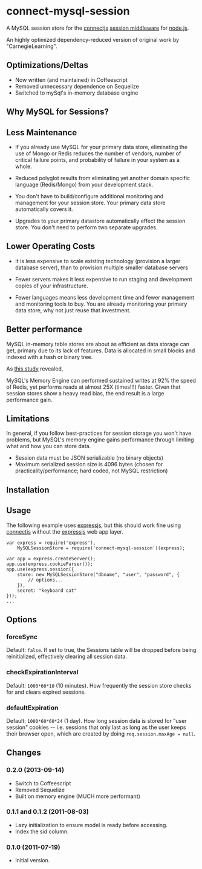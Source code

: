 connect-mysql-session
=====================

A MySQL session store for the [connectjs][] [session middleware][] for [node.js][].

An highly optimized dependency-reduced version of original work by "CarnegieLearning".

Optimizations/Deltas
--------------------
* Now written (and maintained) in Coffeescript
* Removed unnecessary dependence on Sequelize
* Switched to mySql's in-memory database engine

Why MySQL for Sessions?
------------------------

## Less Maintenance

* If you already use MySQL for your primary data store, eliminating the use of Mongo or Redis reduces the number of vendors, number of critical failure points, and probability of failure in your system as a whole.

* Reduced polyglot results from eliminating yet another domain specific language (Redis/Mongo) from your development stack.

* You don't have to build/configure additional monitoring and management for your session store. Your primary data store automatically covers it.

* Upgrades to your primary datastore automatically effect the session store. You don't need to perform two separate upgrades.

## Lower Operating Costs

* It is less expensive to scale existing technology (provision a larger database server), than to provision multiple smaller database servers

* Fewer servers makes it less expensive to run staging and development copies of your infrastructure.

* Fewer languages means less development time and fewer management and monitoring tools to buy. You are already monitoring your primary data store, why not just reuse that investment.


## Better performance

MySQL in-memory table stores are about as efficient as data storage can get, primary due to its lack of features. Data is allocated in small blocks and indexed with a hash or binary tree.

As [this study](http://www.aspieschool.com/wiki/index.php?title=Redis_vs_MySQL_(Benchmarks)) revealed,

MySQL's Memory Engine can performed sustained writes at 92% the speed of Redis, yet performs reads at almost 25X (times!!!) faster. Given that session stores show a heavy read bias, the end result is a large performance gain.

Limitations
-----------

In general, if you follow best-practices for session storage you won't have problems, but MySQL's memory engine gains performance through limiting what and how you can store data.

* Session data must be JSON serializable (no binary objects)
* Maximum serialized session size is 4096 bytes (chosen for practicality/performance; hard coded, not MySQL restriction)

Installation
------------

Usage
-----

The following example uses [expressjs][], but this should work fine using [connectjs][] without the [expressjs][] web app layer.

    var express = require('express'),
        MySQLSessionStore = require('connect-mysql-session')(express);

    var app = express.createServer();
    app.use(express.cookieParser());
    app.use(express.session({
        store: new MySQLSessionStore("dbname", "user", "password", {
            // options...
        }),
        secret: "keyboard cat"
    }));
    ...

Options
-------

### forceSync ###

Default: `false`. If set to true, the Sessions table will be dropped before being reinitialized, effectively clearing all session data.

### checkExpirationInterval ###

Default: `1000*60*10` (10 minutes). How frequently the session store checks for and clears expired sessions.

### defaultExpiration ###

Default: `1000*60*60*24` (1 day). How long session data is stored for "user session" cookies -- i.e. sessions that only last as long as the user keeps their browser open, which are created by doing `req.session.maxAge = null`.

Changes
-------

### 0.2.0 (2013-09-14)

* Switch to Coffeescript
* Removed Sequelize
* Built on memory engine (MUCH more performant)

### 0.1.1 and 0.1.2 (2011-08-03) ###

* Lazy initialization to ensure model is ready before accessing.
* Index the sid column.

### 0.1.0 (2011-07-19) ###

* Initial version.


[connectjs]: http://senchalabs.github.com/connect/
[session middleware]: http://senchalabs.github.com/connect/middleware-session.html
[node.js]: http://nodejs.org/
[sequelize]: http://www.sequelizejs.com/
[expressjs]: http://expressjs.com/
[npm]: http://npmjs.org/

